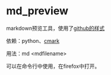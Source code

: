# md_preview
markdown预览工具，使用了[github的样式](https://github.com/sindresorhus/github-markdown-css)

依赖：python、[cmark](https://github.com/jgm/cmark)

用法：md \<mdfilename\>

可以在命令行中使用，在firefox中打开。

